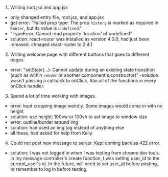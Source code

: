 1. Writing root.jsx and app.jsx
  - only changed entry file, root.jsx, and app.jsx
  - get error: "Failed prop type: The prop `history` is marked as required in `Router`, but its value is `undefined`."
  - "TypeError: Cannot read property 'location' of undefined"
  - solution: react-router was installed as version 4.0.0, had just been released. chnaged react-router to 2.4.1

2. Writing welcome page with different buttons that goes to different pages.
  - error: "setState(...): Cannot update during an existing state transition (such as within `render` or another component's constructor)"
  -solution: wasn't passing a callback to onClick. Ran all of the functions in every onClick handler.

3. Spend a lot of time working with images.
  - error: kept cropping image weirdly. Some images would come in with no height
  - solution: use height: 100vw or 100vh to set image to window size
  - error: outline/border around img
  - solution: had used an img tag instead of anything else
  - all these, had asked for help from Kelly

4. Could not post new message to server. Kept coming back as 422 error.
  - solution: I was not logged in when I was testing from chrome dev tools. In my message controller's create function, I was setting user_id to the current_user's id. In the future, will need to set user_id before posting, or remember to log in before testing.
  
